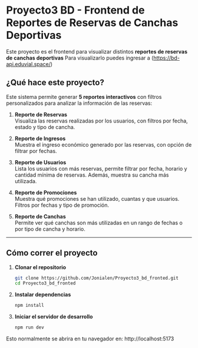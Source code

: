 # Proyecto3 BD - Frontend de Reportes de Reservas de Canchas Deportivas

Este proyecto es el frontend para visualizar distintos **reportes de reservas de canchas deportivas**
Para visualizarlo puedes ingresar a (https://bd-api.eduvial.space/)

## ¿Qué hace este proyecto?

Este sistema permite generar **5 reportes interactivos** con filtros personalizados para analizar la información de las reservas:

1. **Reporte de Reservas**  
   Visualiza las reservas realizadas por los usuarios, con filtros por fecha, estado y tipo de cancha.

2. **Reporte de Ingresos**  
   Muestra el ingreso económico generado por las reservas, con opción de filtrar por fechas.

3. **Reporte de Usuarios**  
   Lista los usuarios con más reservas, permite filtrar por fecha, horario y cantidad mínima de reservas. Además, muestra su cancha más utilizada.

4. **Reporte de Promociones**  
   Muestra qué promociones se han utilizado, cuantas y que usuarios. Filtros por fechas y tipo de promoción.

5. **Reporte de Canchas**  
   Permite ver qué canchas son más utilizadas en un rango de fechas o por tipo de cancha y horario.

---

## Cómo correr el proyecto

1. **Clonar el repositorio**
   ```bash
   git clone https://github.com/Jonialen/Proyecto3_bd_fronted.git
   cd Proyecto3_bd_fronted

2. **Instalar dependencias**
    ```bash
    npm install

3. **Iniciar el servidor de desarrollo**
    ```bash
    npm run dev
Esto normalmente se abrira en tu navegador en: http://localhost:5173

